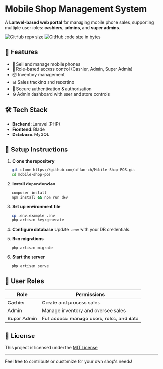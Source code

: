 # Mobile Shop Management System

A **Laravel-based web portal** for managing mobile phone sales, supporting multiple user roles: **cashiers**, **admins**, and **super admins**.

![GitHub repo size](https://img.shields.io/github/repo-size/affan-ch/Mobile-Shop-POS)
![GitHub code size in bytes](https://img.shields.io/github/languages/code-size/affan-ch/Mobile-Shop-POS)


## 🚀 Features

- 📱 Sell and manage mobile phones
- 👥 Role-based access control (Cashier, Admin, Super Admin)
- 📦 Inventory management
- 📊 Sales tracking and reporting
- 🔐 Secure authentication & authorization
- ⚙️ Admin dashboard with user and store controls

## 🛠️ Tech Stack

- **Backend**: Laravel (PHP)
- **Frontend**: Blade
- **Database**: MySQL

## 🔧 Setup Instructions

1. **Clone the repository**
```bash
   git clone https://github.com/affan-ch/Mobile-Shop-POS.git
   cd mobile-shop-pos
  ```

2. **Install dependencies**

```bash
   composer install
   npm install && npm run dev
   ```

3. **Set up environment file**

```bash
   cp .env.example .env
   php artisan key:generate
   ```

4. **Configure database**
   Update `.env` with your DB credentials.

5. **Run migrations**

```bash
   php artisan migrate
   ```

6. **Start the server**

```bash
   php artisan serve
   ```

## 👥 User Roles

| Role        | Permissions                                |
| ----------- | ------------------------------------------ |
| Cashier     | Create and process sales                   |
| Admin       | Manage inventory and oversee sales         |
| Super Admin | Full access: manage users, roles, and data |

## 📄 License

This project is licensed under the [MIT License](LICENSE).

---

Feel free to contribute or customize for your own shop's needs!

